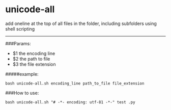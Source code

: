 # unicode-all

add oneline at the top of all files in the folder, including subfolders using shell scripting

---

###Params:

- $1  the encoding line
- $2  the path to file
- $3  the file extension

#####example:

	bash unicode-all.sh encoding_line path_to_file file_extension

###How to use:

	bash unicode-all.sh "# -*- encoding: utf-81 -*-" test .py